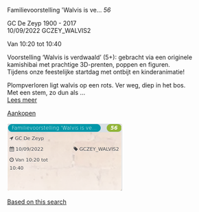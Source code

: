 Familievoorstelling 'Walvis is ve... *56*

GC De Zeyp 1900 - 2017  
10/09/2022 GCZEY\_WALVIS2  

Van 10:20 tot 10:40

  

  

Voorstelling ‘Walvis is verdwaald’ (5+): gebracht via een originele kamishibai met prachtige 3D-prenten, poppen en figuren.  
Tijdens onze feestelijke startdag met ontbijt en kinderanimatie!  
  
Plompverloren ligt walvis op een rots. Ver weg, diep in het bos.  
Met een stem, zo dun als ...  
[Lees meer](https://tickets.vgc.be/activity/subscribe/GCZEY_WALVIS2)

[Aankopen](https://tickets.vgc.be/ticketingActivity/subscribe/GCZEY_WALVIS2)

![](80244.png)

[Based on this search](https://tickets.vgc.be/activity/index?&vrijeplaatsen=1&Age%5B%5D=4%2C6&entity=276)